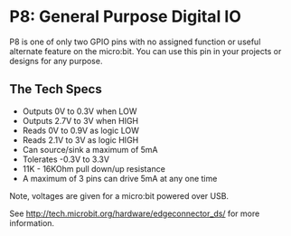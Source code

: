 # P8: General Purpose Digital IO

P8 is one of only two GPIO pins with no assigned function or useful alternate feature on the micro:bit. You can use this pin in your projects or designs for any purpose.

## The Tech Specs

* Outputs 0V to 0.3V when LOW
* Outputs 2.7V to 3V when HIGH
* Reads 0V to 0.9V as logic LOW
* Reads 2.1V to 3V as logic HIGH
* Can source/sink a maximum of 5mA
* Tolerates -0.3V to 3.3V
* 11K - 16KOhm pull down/up resistance
* A maximum of 3 pins can drive 5mA at any one time

Note, voltages are given for a micro:bit powered over USB.

See http://tech.microbit.org/hardware/edgeconnector_ds/ for more information.